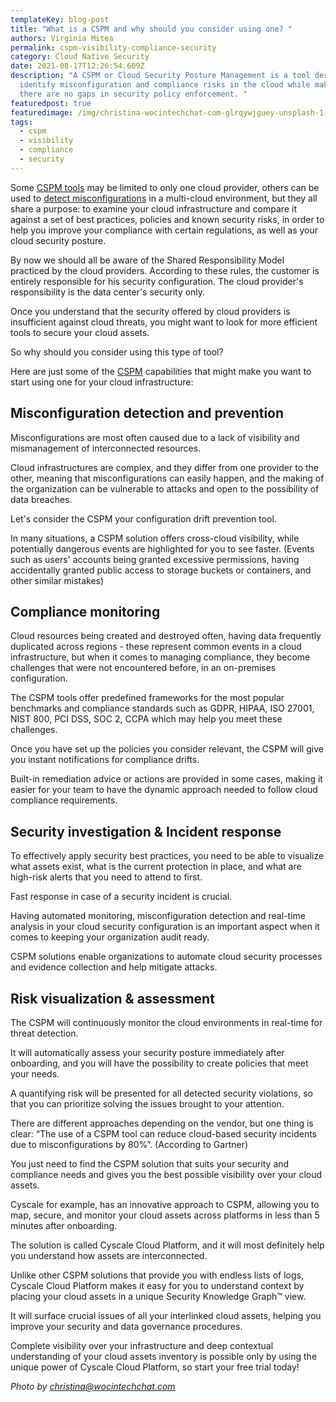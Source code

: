 ```yaml
---
templateKey: blog-post
title: "What is a CSPM and why should you consider using one? "
authors: Virginia Mitea
permalink: cspm-visibility-compliance-security
category: Cloud Native Security
date: 2021-08-17T12:26:54.609Z
description: "A CSPM or Cloud Security Posture Management is a tool designed to
  identify misconfiguration and compliance risks in the cloud while making sure
  there are no gaps in security policy enforcement. "
featuredpost: true
featuredimage: /img/christina-wocintechchat-com-glrqywjguey-unsplash-1-.jpg
tags:
  - cspm
  - visibility
  - compliance
  - security
---
```

<!--StartFragment-->

Some [CSPM tools](https://cyscale.com/products/cloud-security-posture-management) may be limited to only one cloud provider, others can be used to [detect misconfigurations](<https://cyscale.com/use-cases/cloud-misconfigurations/>) in a multi-cloud environment, but they all share a purpose: to examine your cloud infrastructure and compare it against a set of best practices, policies and known security risks, in order to help you improve your compliance with certain regulations, as well as your cloud security posture.  

By now we should all be aware of the Shared Responsibility Model practiced by the cloud providers. According to these rules, the customer is entirely responsible for his security configuration. The cloud provider's responsibility is the data center's security only.  

Once you understand that the security offered by cloud providers is insufficient against cloud threats, you might want to look for more efficient tools to secure your cloud assets.  

So why should you consider using this type of tool?   

Here are just some of the [CSPM](https://cyscale.com/blog/cloud-security-posture-management-cspm-guide) capabilities that might make you want to start using one for your cloud infrastructure: 

## Misconfiguration detection and prevention

Misconfigurations are most often caused due to a lack of visibility and mismanagement of interconnected resources.  

Cloud infrastructures are complex, and they differ from one provider to the other, meaning that misconfigurations can easily happen, and the making of the organization can be vulnerable to attacks and open to the possibility of data breaches.  

Let's consider the CSPM your configuration drift prevention tool.  

In many situations, a CSPM solution offers cross-cloud visibility, while potentially dangerous events are highlighted for you to see faster. (Events such as users' accounts being granted excessive permissions, having accidentally granted public access to storage buckets or containers, and other similar mistakes)

## Compliance monitoring

Cloud resources being created and destroyed often, having data frequently duplicated across regions - these represent common events in a cloud infrastructure, but when it comes to managing compliance, they become challenges that were not encountered before, in an on-premises configuration. 

The CSPM tools offer predefined frameworks for the most popular benchmarks and compliance standards such as GDPR, HIPAA, ISO 27001, NIST 800, PCI DSS, SOC 2, CCPA which may help you meet these challenges.  

Once you have set up the policies you consider relevant, the CSPM will give you instant notifications for compliance drifts.  

Built-in remediation advice or actions are provided in some cases, making it easier for your team to have the dynamic approach needed to follow cloud compliance requirements. 

## Security investigation & Incident response

To effectively apply security best practices, you need to be able to visualize what assets exist, what is the current protection in place, and what are high-risk alerts that you need to attend to first.  

Fast response in case of a security incident is crucial.  

Having automated monitoring, misconfiguration detection and real-time analysis in your cloud security configuration is an important aspect when it comes to keeping your organization audit ready.  

CSPM solutions enable organizations to automate cloud security processes and evidence collection and help mitigate attacks. 

## Risk visualization & assessment

The CSPM will continuously monitor the cloud environments in real-time for threat detection.  

It will automatically assess your security posture immediately after onboarding, and you will have the possibility to create policies that meet your needs.  

A quantifying risk will be presented for all detected security violations, so that you can prioritize solving the issues brought to your attention.  

There are different approaches depending on the vendor, but one thing is clear: “The use of a CSPM tool can reduce cloud-based security incidents due to misconfigurations by 80%”. (According to Gartner)  

You just need to find the CSPM solution that suits your security and compliance needs and gives you the best possible visibility over your cloud assets.  

Cyscale for example, has an innovative approach to CSPM, allowing you to map, secure, and monitor your cloud assets across platforms in less than 5 minutes after onboarding.  

The solution is called Cyscale Cloud Platform, and it will most definitely help you understand how assets are interconnected.  

Unlike other CSPM solutions that provide you with endless lists of logs, Cyscale Cloud Platform makes it easy for you to understand context by placing your cloud assets in a unique Security Knowledge Graph™ view.  

It will surface crucial issues of all your interlinked cloud assets, helping you improve your security and data governance procedures.  

Complete visibility over your infrastructure and deep contextual understanding of your cloud assets inventory is possible only by using the unique power of Cyscale Cloud Platform, so start your free trial today!

<!--StartFragment-->

*Photo by [christina@wocintechchat.com](https://unsplash.com/@wocintechchat?utm_source=unsplash&utm_medium=referral&utm_content=creditCopyText)*

<!--EndFragment-->

<!--EndFragment-->